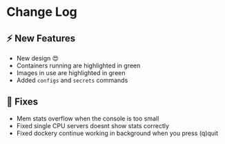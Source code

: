 # Change Log

## :zap: New Features

- New design :heart_eyes:
- Containers running are highlighted in green
- Images in use are highlighted in green
- Added `configs` and `secrets` commands

## :lady_beetle: Fixes

- Mem stats overflow when the console is too small
- Fixed single CPU servers doesnt show stats correctly
- Fixed dockery continue working in background when you press (q)quit
